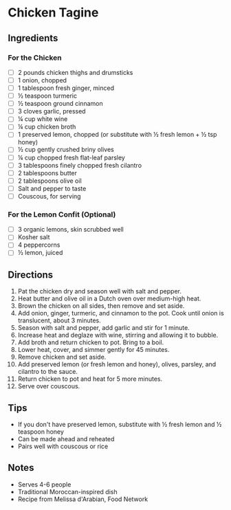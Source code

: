 # Chicken Tagine

## Ingredients

### For the Chicken
- [ ] 2 pounds chicken thighs and drumsticks
- [ ] 1 onion, chopped
- [ ] 1 tablespoon fresh ginger, minced
- [ ] ½ teaspoon turmeric
- [ ] ½ teaspoon ground cinnamon
- [ ] 3 cloves garlic, pressed
- [ ] ¼ cup white wine
- [ ] ¼ cup chicken broth
- [ ] 1 preserved lemon, chopped (or substitute with ½ fresh lemon + ½ tsp honey)
- [ ] ½ cup gently crushed briny olives
- [ ] ¼ cup chopped fresh flat-leaf parsley
- [ ] 3 tablespoons finely chopped fresh cilantro
- [ ] 2 tablespoons butter
- [ ] 2 tablespoons olive oil
- [ ] Salt and pepper to taste
- [ ] Couscous, for serving

### For the Lemon Confit (Optional)
- [ ] 3 organic lemons, skin scrubbed well
- [ ] Kosher salt
- [ ] 4 peppercorns
- [ ] ½ lemon, juiced

## Directions
1. Pat the chicken dry and season well with salt and pepper.
2. Heat butter and olive oil in a Dutch oven over medium-high heat.
3. Brown the chicken on all sides, then remove and set aside.
4. Add onion, ginger, turmeric, and cinnamon to the pot. Cook until onion is translucent, about 3 minutes.
5. Season with salt and pepper, add garlic and stir for 1 minute.
6. Increase heat and deglaze with wine, stirring and allowing it to bubble.
7. Add broth and return chicken to pot. Bring to a boil.
8. Lower heat, cover, and simmer gently for 45 minutes.
9. Remove chicken and set aside.
10. Add preserved lemon (or fresh lemon and honey), olives, parsley, and cilantro to the sauce.
11. Return chicken to pot and heat for 5 more minutes.
12. Serve over couscous.

## Tips
- If you don't have preserved lemon, substitute with ½ fresh lemon and ½ teaspoon honey
- Can be made ahead and reheated
- Pairs well with couscous or rice

## Notes
- Serves 4-6 people
- Traditional Moroccan-inspired dish
- Recipe from Melissa d'Arabian, Food Network